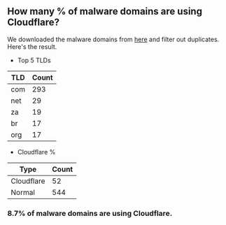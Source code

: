 ## How many % of malware domains are using Cloudflare?


We downloaded the malware domains from [here](https://urlhaus.abuse.ch) and filter out duplicates.
Here's the result.


[//]: # (start replacement)


- Top 5 TLDs

| TLD | Count |
| --- | --- |
| com | 293 |
| net | 29 |
| za | 19 |
| br | 17 |
| org | 17 |


- Cloudflare %

| Type | Count |
| --- | --- |
| Cloudflare | 52 |
| Normal | 544 |


### 8.7% of malware domains are using Cloudflare.